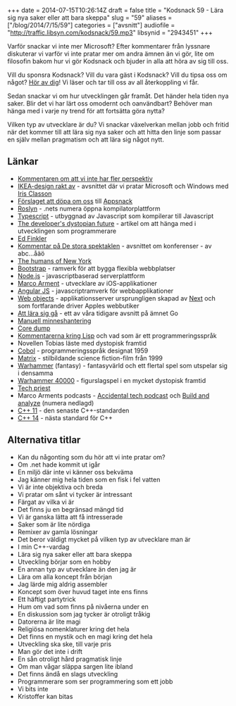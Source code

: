 +++
date = 2014-07-15T10:26:14Z
draft = false
title = "Kodsnack 59 - Lära sig nya saker eller att bara skeppa"
slug = "59"
aliases = ["/blog/2014/7/15/59"]
categories = ["avsnitt"]
audiofile = "http://traffic.libsyn.com/kodsnack/59.mp3"
libsynid = "2943451"
+++

Varför snackar vi inte mer Microsoft? Efter kommentarer från lyssnare diskuterar vi varför vi inte pratar mer om andra ämnen än vi gör, lite om filosofin bakom hur vi gör Kodsnack och bjuder in alla att höra av sig till oss.

Vill du sponsra Kodsnack? Vill du vara gäst i Kodsnack? Vill du tipsa oss om något? [Hör av dig](mailto:info@kodsnack.se)! Vi läser och tar till oss av all återkoppling vi får.

Sedan snackar vi om hur utvecklingen går framåt. Det händer hela tiden nya saker. Blir det vi har lärt oss omodernt och oanvändbart? Behöver man hänga med i varje ny trend för att fortsätta göra nytta?

Vilken typ av utvecklare är du? Vi snackar växelverkan mellan jobb och fritid när det kommer till att lära sig nya saker och att hitta den linje som passar en själv mellan pragmatism och att lära sig något nytt.

## Länkar ##
* [Kommentaren om att vi inte har fler perspektiv](http://www.idg.se/2.1085/1.568296/kodsnack--wwdc-i-backspegeln?articleRenderMode=listpostings#comment-1463335794)
* [IKEA-design rakt av](http://kodsnack.se/17/) - avsnittet där vi pratar Microsoft och Windows med [Iris Classon](http://irisclasson.com)
* [Förslaget att döpa om oss](http://www.idg.se/2.1085/1.568296/kodsnack--wwdc-i-backspegeln?articleRenderMode=listpostings#comment-1463350727) till  [Appsnack](http://appsnack.se)
* [Roslyn](https://roslyn.codeplex.com) - .nets numera öppna kompilatorplattform
* [Typescript](http://www.typescriptlang.org) - utbyggnad av Javascript som kompilerar till Javascript
* [The developer's dystopian future](https://the-pastry-box-project.net/ed-finkler/2014-july-6) - artikel om att hänga med i utvecklingen som programmerare
* [Ed Finkler](https://the-pastry-box-project.net/baker/ed-finkler)
* [Kommentar på De stora spektaklen](http://techworld.idg.se/2.2524/1.566128/kodsnack--vad-ar-en-konferens-vard?articleRenderMode=listpostings#comment-1439149591) - avsnittet om konferenser - av abc…åäö
* [The humans of New York](https://www.facebook.com/humansofnewyork)
* [Bootstrap](http://getbootstrap.com) - ramverk för att bygga flexibla webbplatser
* [Node.js](http://getbootstrap.com) - javascriptbaserad serverplattform
* [Marco Arment](http://www.marco.org) - utvecklare av iOS-applikationer
* [Angular JS](https://angularjs.org) - javascriptramverk för webbapplikationer
* [Web objects](http://en.wikipedia.org/wiki/WebObjects) - applikationsserver ursprungligen skapad av [Next](http://en.wikipedia.org/wiki/NeXT) och som fortfarande driver Apples webbutiker
* [Att lära sig gå](http://kodsnack.se/29/) - ett av våra tidigare avsnitt på ämnet Go
* [Manuell minneshantering](http://en.wikipedia.org/wiki/Manual_memory_management)
* [Core dump](http://en.wikipedia.org/wiki/Core_dump)
* [Kommentarerna kring Lisp](http://techworld.idg.se/2.2524/1.567252/kodsnack--lisp-i-alla-programmeringssprak?articleRenderMode=listpostings) och vad som är ett programmeringsspråk
* Novellen Tobias läste med dystopisk framtid
* [Cobol](http://en.wikipedia.org/wiki/Cobol) - programmeringsspråk designat 1959
* [Matrix](http://en.wikipedia.org/wiki/The_matrix) - stilbildande science fiction-film från 1999
* [Warhammer](http://en.wikipedia.org/wiki/Warhammer_Fantasy_%28disambiguation%29) (fantasy) - fantasyvärld och ett flertal spel som utspelar sig i densamma
* [Warhammer 40000](http://en.wikipedia.org/wiki/Warhammer_40,000) - figurslagspel i en mycket dystopisk framtid
* [Tech priest](http://warhammer40k.wikia.com/wiki/Tech-priest)
* Marco Arments podcasts - [Accidental tech podcast](http://atp.fm) och [Build and analyze](http://5by5.tv/buildanalyze) (numera nedlagd)
* [C++ 11](http://en.wikipedia.org/wiki/C%2B%2B11) - den senaste C++-standarden
* [C++ 14](http://en.wikipedia.org/wiki/C%2B%2B14) - nästa standard för C++

## Alternativa titlar ##
* Kan du någonting som du hör att vi inte pratar om?
* Om .net hade kommit ut igår
* En miljö där inte vi känner oss bekväma
* Jag känner mig hela tiden som en fisk i fel vatten
* Vi är inte objektiva och breda
* Vi pratar om sånt vi tycker är intressant
* Färgat av vilka vi är
* Det finns ju en begränsad mängd tid
* Vi är ganska lätta att få intresserade
* Saker som är lite nördiga
* Remixer av gamla lösningar
* Det beror väldigt mycket på vilken typ av utvecklare man är
* I min C++-vardag
* Lära sig nya saker eller att bara skeppa
* Utveckling börjar som en hobby
* En annan typ av utvecklare än den jag är
* Lära om alla koncept från början
* Jag lärde mig aldrig assembler
* Koncept som över huvud taget inte ens finns
* Ett häftigt partytrick
* Hum om vad som finns på nivåerna under en
* En diskussion som jag tycker är otroligt tråkig
* Datorerna är lite magi
* Religiösa nomenklaturer kring det hela
* Det finns en mystik och en magi kring det hela
* Utveckling ska ske, till varje pris
* Man gör det inte i drift
* En sån otroligt hård pragmatisk linje
* Om man vågar släppa sargen lite ibland
* Det finns ändå en slags utveckling
* Programmerare som ser programmering som ett jobb
* Vi bits inte
* Kristoffer kan bitas
